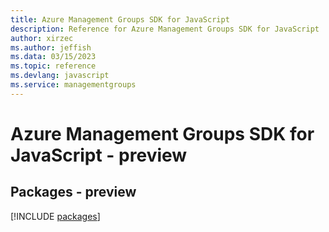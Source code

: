 ```yaml
---
title: Azure Management Groups SDK for JavaScript
description: Reference for Azure Management Groups SDK for JavaScript
author: xirzec
ms.author: jeffish
ms.data: 03/15/2023
ms.topic: reference
ms.devlang: javascript
ms.service: managementgroups
---
```

# Azure Management Groups SDK for JavaScript - preview
## Packages - preview
[!INCLUDE [packages](management-groups-index.md)]